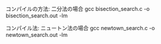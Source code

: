 コンパイルの方法: 二分法の場合
gcc bisection_search.c -o bisection_search.out -lm

コンパイル法: ニュートン法の場合
gcc newtown_search.c -o newtown_search.out -lm

